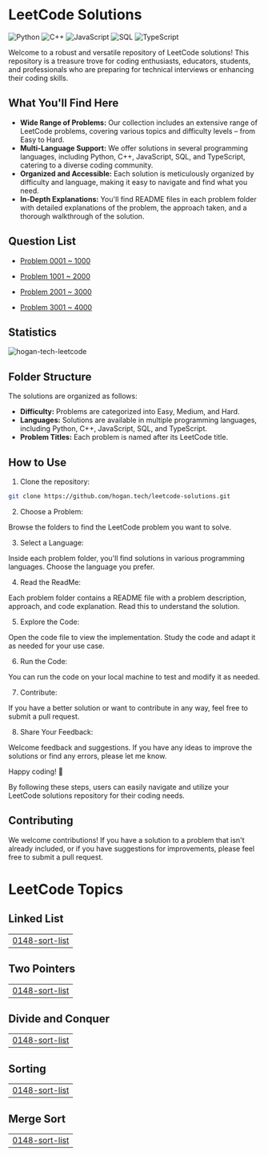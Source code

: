 # LeetCode Solutions

![Python](https://img.shields.io/badge/language-Python-blue.svg)
![C++](https://img.shields.io/badge/language-C++-orange.svg)
![JavaScript](https://img.shields.io/badge/language-JavaScript-yellow.svg)
![SQL](https://img.shields.io/badge/language-SQL-lightgrey.svg)
![TypeScript](https://img.shields.io/badge/language-TypeScript-blue.svg)

Welcome to a robust and versatile repository of LeetCode solutions! This repository is a treasure trove for coding enthusiasts, educators, students, and professionals who are preparing for technical interviews or enhancing their coding skills.

## What You'll Find Here

- **Wide Range of Problems:** Our collection includes an extensive range of LeetCode problems, covering various topics and difficulty levels – from Easy to Hard.
- **Multi-Language Support:** We offer solutions in several programming languages, including Python, C++, JavaScript, SQL, and TypeScript, catering to a diverse coding community.
- **Organized and Accessible:** Each solution is meticulously organized by difficulty and language, making it easy to navigate and find what you need.
- **In-Depth Explanations:** You'll find README files in each problem folder with detailed explanations of the problem, the approach taken, and a thorough walkthrough of the solution.

## Question List

- [Problem 0001 ~ 1000](./Question_List_0001_1000.md)

- [Problem 1001 ~ 2000](./Question_List_1001_2000.md)

- [Problem 2001 ~ 3000](./Question_List_2001_3000.md)

- [Problem 3001 ~ 4000](./Question_List_3001_4000.md)

## Statistics

<img src="https://leetcard.jacoblin.cool/hogantech" alt="hogan-tech-leetcode" />

## Folder Structure

The solutions are organized as follows:

- **Difficulty:** Problems are categorized into Easy, Medium, and Hard.
- **Languages:** Solutions are available in multiple programming languages, including Python, C++, JavaScript, SQL, and TypeScript.
- **Problem Titles:** Each problem is named after its LeetCode title.

## How to Use

1. Clone the repository:

```bash
git clone https://github.com/hogan.tech/leetcode-solutions.git
```

2. Choose a Problem:

Browse the folders to find the LeetCode problem you want to solve.

3. Select a Language:

Inside each problem folder, you'll find solutions in various programming languages. Choose the language you prefer.

4. Read the ReadMe:

Each problem folder contains a README file with a problem description, approach, and code explanation. Read this to understand the solution.

5. Explore the Code:

Open the code file to view the implementation. Study the code and adapt it as needed for your use case.

6. Run the Code:

You can run the code on your local machine to test and modify it as needed.

7. Contribute:

If you have a better solution or want to contribute in any way, feel free to submit a pull request.

8. Share Your Feedback:

Welcome feedback and suggestions. If you have any ideas to improve the solutions or find any errors, please let me know.

Happy coding! 🚀

By following these steps, users can easily navigate and utilize your LeetCode solutions repository for their coding needs.

## Contributing

We welcome contributions! If you have a solution to a problem that isn't already included, or if you have suggestions for improvements, please feel free to submit a pull request.

<!---LeetCode Topics Start-->
# LeetCode Topics
## Linked List
|  |
| ------- |
| [0148-sort-list](https://github.com/hogan-tech/leetcode-solution/tree/master/0148-sort-list) |
## Two Pointers
|  |
| ------- |
| [0148-sort-list](https://github.com/hogan-tech/leetcode-solution/tree/master/0148-sort-list) |
## Divide and Conquer
|  |
| ------- |
| [0148-sort-list](https://github.com/hogan-tech/leetcode-solution/tree/master/0148-sort-list) |
## Sorting
|  |
| ------- |
| [0148-sort-list](https://github.com/hogan-tech/leetcode-solution/tree/master/0148-sort-list) |
## Merge Sort
|  |
| ------- |
| [0148-sort-list](https://github.com/hogan-tech/leetcode-solution/tree/master/0148-sort-list) |
<!---LeetCode Topics End-->